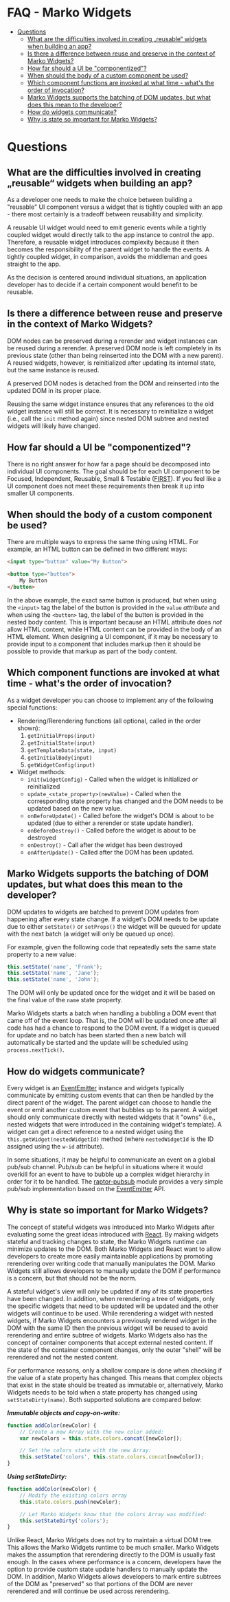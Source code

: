 FAQ - Marko Widgets
===================

<!-- START doctoc generated TOC please keep comment here to allow auto update -->
<!-- DON'T EDIT THIS SECTION, INSTEAD RE-RUN doctoc TO UPDATE -->


- [Questions](#questions)
  - [What are the difficulties involved in creating „reusable“ widgets when building an app?](#what-are-the-difficulties-involved-in-creating-%E2%80%9Ereusable%E2%80%9C-widgets-when-building-an-app)
  - [Is there a difference between reuse and preserve in the context of Marko Widgets?](#is-there-a-difference-between-reuse-and-preserve-in-the-context-of-marko-widgets)
  - [How far should a UI be "componentized"?](#how-far-should-a-ui-be-componentized)
  - [When should the body of a custom component be used?](#when-should-the-body-of-a-custom-component-be-used)
  - [Which component functions are invoked at what time - what's the order of invocation?](#which-component-functions-are-invoked-at-what-time---whats-the-order-of-invocation)
  - [Marko Widgets supports the batching of DOM updates, but what does this mean to the developer?](#marko-widgets-supports-the-batching-of-dom-updates-but-what-does-this-mean-to-the-developer)
  - [How do widgets communicate?](#how-do-widgets-communicate)
  - [Why is state so important for Marko Widgets?](#why-is-state-so-important-for-marko-widgets)

<!-- END doctoc generated TOC please keep comment here to allow auto update -->

# Questions


## What are the difficulties involved in creating „reusable“ widgets when building an app?

As a developer one needs to make the choice between building a "reusable" UI component versus a widget that is tightly coupled with an app - there most certainly is a tradeoff between reusability and simplicity.

A reusable UI widget would need to emit generic events while a tightly coupled widget would directly talk to the app instance to control the app. Therefore, a reusable widget introduces complexity because it then becomes the responsibility of the parent widget to handle the events. A tightly coupled widget, in comparison, avoids the middleman and goes straight to the app.

As the decision is centered around individual situations, an application developer has to decide if a certain component would benefit to be reusable.

## Is there a difference between reuse and preserve in the context of Marko Widgets?

DOM nodes can be preserved during a rerender and widget instances can be reused during a rerender. A preserved DOM node is left completely in its previous state (other than being reinserted into the DOM with a new parent). A reused widgets, however, is reinitialized after updating its internal state, but the same instance is reused.

A preserved DOM nodes is detached from the DOM and reinserted into the updated DOM in its proper place.

Reusing the same widget instance ensures that any references to the old widget instance will still be correct. It is necessary to reinitialize a widget (i.e., call the `init` method again) since nested DOM subtree and nested widgets will likely have changed.

## How far should a UI be "componentized"?

There is no right answer for how far a page should be decomposed into individual UI components. The goal should be for each UI component to be Focused, Independent, Reusable, Small & Testable ([FIRST](http://addyosmani.com/first/)). If you feel like a UI component does not meet these requirements then break it up into smaller UI components.

## When should the body of a custom component be used?

There are multiple ways to express the same thing using HTML. For example, an HTML button can be defined in two different ways:

```html
<input type="button" value="My Button">

<button type="button">
    My Button
</button>
```

In the above example, the exact same button is produced, but when using the `<input>` tag the label of the button is provided in the `value` _attribute_ and when using the `<button>` tag, the label of the button is provided in the nested body content. This is important because an HTML attribute does _not_ allow HTML content, while HTML content can be provided in the body of an HTML element. When designing a UI component, if it may be necessary to provide input to a component that includes markup then it should be possible to provide that markup as part of the body content.

## Which component functions are invoked at what time - what's the order of invocation?

As a widget developer you can choose to implement any of the following special functions:

- Rendering/Rerendering functions (all optional, called in the order shown):
    1. `getInitialProps(input)`
    2. `getInitialState(input)`
    3. `getTemplateData(state, input)`
    4. `getInitialBody(input)`
    5. `getWidgetConfig(input)`
- Widget methods:
    - `init(widgetConfig)` - Called when the widget is initialized _or_ reinitialized
    - `update_<state_property>(newValue)` - Called when the corresponding state property has changed and the DOM needs to be updated based on the new value.
    - `onBeforeUpdate()` - Called before the widget's DOM is about to be updated (due to either a rerender or state update handler).
    - `onBeforeDestroy()` - Called before the widget is about to be destroyed
    - `onDestroy()` - Call after the widget has been destroyed
    - `onAfterUpdate()` - Called after the DOM has been updated.

## Marko Widgets supports the batching of DOM updates, but what does this mean to the developer?

DOM updates to widgets are batched to prevent DOM updates from happening after every state change. If a widget's DOM needs to be update due to either `setState()` or `setProps()` the widget will be queued for update with the next batch (a widget will only be queued up once).

For example, given the following code that repeatedly sets the same state property to a new value:

```javascript
this.setState('name', 'Frank');
this.setState('name', 'Jane');
this.setState('name', 'John');
```

The DOM will only be updated once for the widget and it will be based on the final value of the `name` state property.

Marko Widgets starts a batch when handling a bubbling a DOM event that came off of the event loop. That is, the DOM will be updated once after all code has had a chance to respond to the DOM event. If a widget is queued for update and no batch has been started then a new batch will automatically be started and the update will be scheduled using `process.nextTick()`.

## How do widgets communicate?

Every widget is an [EventEmitter](https://nodejs.org/api/events.html#events_class_events_eventemitter) instance and widgets typically communicate by emitting custom events that can then be handled by the direct parent of the widget. The parent widget can choose to handle the event or emit another custom event that bubbles up to its parent. A widget should only communicate directly with nested widgets that it "owns" (i.e., nested widgets that were introduced in the containing widget's template). A widget can get a direct reference to a nested widget using the `this.getWidget(nestedWidgetId)` method (where `nestedWidgetId` is the ID assigned using the `w-id` attribute).

In some situations, it may be helpful to communicate an event on a global pub/sub channel. Pub/sub can be helpful in situations where it would overkill for an event to have to bubble up a complex widget hierarchy in order for it to be handled. The [raptor-pubsub](https://github.com/raptorjs/raptor-pubsub) module provides a very simple pub/sub implementation based on the [EventEmitter](https://nodejs.org/api/events.html#events_class_events_eventemitter) API.

## Why is state so important for Marko Widgets?

The concept of stateful widgets was introduced into Marko Widgets after evaluating some the great ideas introduced with [React](https://facebook.github.io/react/). By making widgets stateful and tracking changes to state, the Marko Widgets runtime can minimize updates to the DOM. Both Marko Widgets and React want to allow developers to create more easily maintainable applications by promoting rerendering over writing code that manually manipulates the DOM. Marko Widgets still allows developers to manually update the DOM if performance is a concern, but that should not be the norm.

A stateful widget's view will only be updated if any of its state properties have been changed. In addition, when rerendering a tree of widgets, only the specific widgets that need to be updated will be updated and the other widgets will continue to be used. While rerendering a widget with nested widgets, if Marko Widgets encounters a previously rendered widget in the DOM with the same ID then the previous widget will be reused to avoid rerendering and entire subtree of widgets. Marko Widgets also has the concept of container components that accept external nested content. If the state of the container component changes, only the outer "shell" will be rerendered and not the nested content.

For performance reasons, only a shallow compare is done when checking if the value of a state property has changed. This means that complex objects that exist in the state should be treated as immutable or, alternatively, Marko Widgets needs to be told when a state property has changed using `setStateDirty(name)`. Both supported solutions are compared below:

___Immutable objects and copy-on-write:___

```javascript
function addColor(newColor) {
    // Create a new Array with the new color added:
    var newColors = this.state.colors.concat([newColor]);

    // Set the colors state with the new Array:
    this.setState('colors', this.state.colors.concat[newColor]);
}
```

___Using setStateDirty:___

```javascript
function addColor(newColor) {
    // Modify the existing colors array
    this.state.colors.push(newColor);

    // Let Marko Widgets know that the colors Array was modified:
    this.setStateDirty('colors');
}
```

Unlike React, Marko Widgets does not try to maintain a virtual DOM tree. This allows the Marko Widgets runtime to be much smaller. Marko Widgets makes the assumption that rerendering directly to the DOM is usually fast enough. In the cases where performance is a concern, developers have the option to provide custom state update handlers to manually update the DOM. In addition, Marko Widgets allows developers to mark entire subtrees of the DOM as "preserved" so that portions of the DOM are never rerendered and will continue be used across rerendering.

